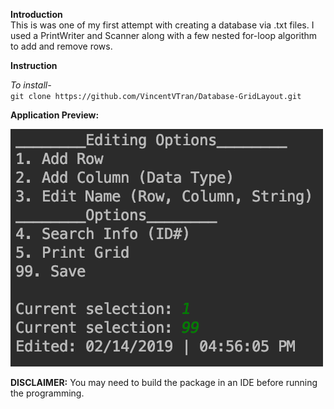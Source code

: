 **Introduction** <br/>
This is was one of my first attempt with creating a database via
.txt files. I used a PrintWriter and Scanner along with a few nested
for-loop algorithm to add and remove rows.




**Instruction** <br/>

_To install-_ <br/>
`git clone https://github.com/VincentVTran/Database-GridLayout.git`

**Application Preview:**

![](/Preview/Console.png)


**DISCLAIMER:**
You may need to build the package in an IDE before running the programming.
  

